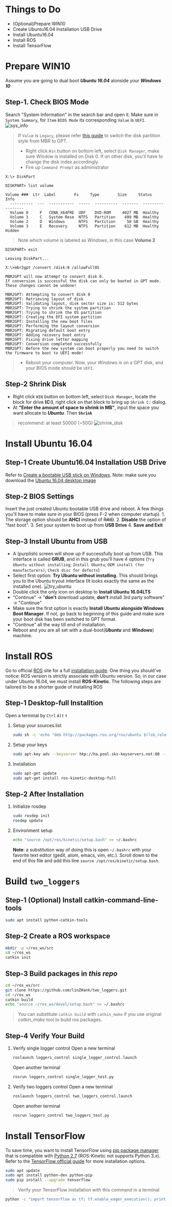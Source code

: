 # Things to Do
- (Optional)Prepare WIN10
- Create Ubuntu16.04 Installation USB Drive
- Install Ubuntu16.04
- Install ROS
- Install TensorFlow

# Prepare WIN10
Assume you are going to dual boot ***Ubuntu 16.04*** alonside your ***Windows 10***

## Step-1. Check BIOS Mode
Search "System Information" in the search bar and open it. Make sure in `System Summary`, for `Item` `BIOS Mode` its corresponding `Value` is `UEFI`.
![sys_info](https://github.com/linZHank/two_loggers/blob/master/Docs/images/sys_info.PNG)

> If `Value` is `Legacy`, please refer [this guide](https://docs.microsoft.com/zh-cn/windows/deployment/mbr-to-gpt) to switch the disk partition style from MBR to GPT.
> - Right click `Win` button on bottom left, select `Disk Manager`, make sure *Window* is installed on Disk 0. If on other disk, you'll have to change the disk index accordingly.
> - Fire up `Command Prompt` as administrator
```console
X:\> DiskPart

DISKPART> list volume

Volume ###  Ltr  Label        Fs     Type        Size     Status     Info
  ----------  ---  -----------  -----  ----------  -------  ---------  --------
  Volume 0     F   CENA_X64FRE  UDF    DVD-ROM     4027 MB  Healthy
  Volume 1     C   System Rese  NTFS   Partition    499 MB  Healthy
  Volume 2     D   Windows      NTFS   Partition     58 GB  Healthy
  Volume 3     E   Recovery     NTFS   Partition    612 MB  Healthy    Hidden
```

> Note which volume is labeled as *Windows*, in this case **Volume 2**
```console
DISKPART> exit

Leaving DiskPart...

X:\>mbr2gpt /convert /disk:0 /allowFullOS

MBR2GPT will now attempt to convert disk 0.
If conversion is successful the disk can only be booted in GPT mode.
These changes cannot be undone!

MBR2GPT: Attempting to convert disk 0
MBR2GPT: Retrieving layout of disk
MBR2GPT: Validating layout, disk sector size is: 512 bytes
MBR2GPT: Trying to shrink the system partition
MBR2GPT: Trying to shrink the OS partition
MBR2GPT: Creating the EFI system partition
MBR2GPT: Installing the new boot files
MBR2GPT: Performing the layout conversion
MBR2GPT: Migrating default boot entry
MBR2GPT: Adding recovery boot entry
MBR2GPT: Fixing drive letter mapping
MBR2GPT: Conversion completed successfully
MBR2GPT: Before the new system can boot properly you need to switch the firmware to boot to UEFI mode!
```
> - Reboot your computer. Now, your *Windows* is on a GPT disk, and your BIOS mode should be `UEFI`.

## Step-2 Shrink Disk
- Right click `WIN` button on bottom left, select `Disk Manager`, locate the block for drive **(C:)**, right click on that block to bring up `Shrink C:` dialog.
- At **"Enter the amount of space to shrink in MB"**, input the space you want allocate to ***Ubuntu***. Then **`Shrink`**
> recommend: at least 50000 (~50G)
![shrink_disk](https://github.com/linZHank/two_loggers/blob/master/Docs/images/shrink_disk.PNG)


# Install Ubuntu 16.04

## Step-1 Create Ubuntu16.04 Installation USB Drive
Refer to [Create a bootable USB stick on Windows](https://tutorials.ubuntu.com/tutorial/tutorial-create-a-usb-stick-on-windows#0). Note: make sure you download the [Ubuntu 16.04 desktop image](http://releases.ubuntu.com/16.04/)

## Step-2 BIOS Settings
Insert the just created Ubuntu bootable USB drive and reboot. A few things you'll have to make sure in your BIOS (press F-2 when computer startup).
    1. The storage option should be **AHCI** instead of ~~RAID~~.
    2. **Disable** the option of "fast boot".
    3. Set your system to boot up from **USB Drive**
    4. **Save and Exit**

## Step-3 Install Ubuntu from USB
- A (purplish) screen will show up if successfully boot up from USB. This interface is called **GRUB**, and in this grub you'll have 4 options (`Try Ubuntu without installing`; `Install Ubuntu`; `OEM install (for manufacturers)`; `Check disc for defects`)
- Select first option: **Try Ubuntu without installing**. This should brings you to the Ubuntu tryout interface (It looks exactly the same as the installed one).
![try_ubuntu](https://github.com/linZHank/two_loggers/blob/master/Docs/images/try_ubuntu.png)
- Double click the only icon on desktop to **Install Ubuntu 16.04LTS**
- "Continue" -\> "**don't** download update, **don't** install 3rd party software" -\> "Continue"
- Make sure the first option is exactly **Install Ubuntu alongside Windows Boot Manager**. If not, go back to beginning of this guide and make sure your boot disk has been switched to GPT format.
- "Continue" all the way till end of installation.
- Reboot and you are all set with a dual-boot(***Ubuntu*** and ***Windows***) machine.

# Install ROS
Go to official [ROS](http://www.ros.org/) site for a full [installation guide](http://wiki.ros.org/kinetic/Installation/Ubuntu). One thing you should've notice: ROS version is strictly associate with Ubuntu version. So, in our case under Ubuntu 16.04, we must install **ROS-Kinetic**. The following steps are tailored to be a shorter guide of installing ROS

## Step-1 Desktop-full Installtion
Open a terminal by `Ctrl` `Alt` `t`
1. Setup your sources.list
    ```bash
    sudo sh -c 'echo "deb http://packages.ros.org/ros/ubuntu $(lsb_release -sc) main" > /etc/apt/sources.list.d/ros-latest.list'
    ```
2. Setup your keys
    ```bash
    sudo apt-key adv --keyserver hkp://ha.pool.sks-keyservers.net:80 --recv-key 421C365BD9FF1F717815A3895523BAEEB01FA116
    ```
3. Installation
    ```bash
    sudo apt-get update
    sudo apt-get install ros-kinetic-desktop-full
    ```

## Step-2 After Installation
1. Initialize rosdep
    ```bash
    sudo rosdep init
    rosdep update
    ```
2. Environment setup
    ```bash
    echo "source /opt/ros/kinetic/setup.bash" >> ~/.bashrc
    ```
    **Note**: a substitution way of doing this is open `~/.bashrc` with your favorite text editor (gedit, atom, emacs, vim, etc.). Scroll down to the end of this file and add this line `source /opt/ros/kinetic/setup.bash`.

# Build `two_loggers`
## Step-1 (Optional) Install catkin-command-line-tools
```bash
sudo apt install python-catkin-tools
```
## Step-2 Create a ROS workspace
```bash
mkdir -p ~/ros_ws/src
cd ~/ros_ws
catkin init
```
## Step-3 Build packages in *this repo*
```bash
cd ~/ros_ws/src
git clone https://github.com/linZHank/two_loggers.git
cd ~/ros_ws
catkin build
echo "source ~/ros_ws/devel/setup.bash" >> ~/.bashrc
```
> You can substitute `catkin build` with `catkin_make` if you use original *catkin_make* tool to build ros packages.

## Step-4 Verify Your Build
1. Verify single logger control
    Open a new terminal
    ```bash
    roslaunch loggers_control single_logger_control.launch
    ```
    Open another terminal
    ```bash
    rosrun loggers_control single_logger_test.py
    ```
2. Verify two loggers control
    Open a new terminal
    ```bash
    roslaunch loggers_control two_loggers_control.launch
    ```
    Open another terminal
    ```bash
    rosrun loggers_control two_loggers_test.py
    ```
# Install TensorFlow
To save time, you want to install TensorFlow using [pip package manager](https://pip.pypa.io/en/stable/) that is compatible with [Python 2.7](https://www.python.org/) (ROS-Kinetic not supports Python 3.x). Refer to the [TensorFlow official guide](https://www.tensorflow.org/install/) for more installation options.
```bash
sudo apt update
sudo apt install python-dev python-pip
sudo pip install --upgrade tensorflow
```
> Verify your TensorFlow installation with this command in a terminal
```bash
python -c "import tensorflow as tf; tf.enable_eager_execution(); print(tf.reduce_sum(tf.random_normal([1000, 1000])))"
```
